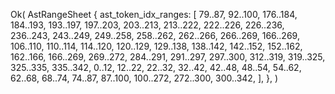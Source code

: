 Ok(
    AstRangeSheet {
        ast_token_idx_ranges: [
            79..87,
            92..100,
            176..184,
            184..193,
            193..197,
            197..203,
            203..213,
            213..222,
            222..226,
            226..236,
            236..243,
            243..249,
            249..258,
            258..262,
            262..266,
            266..269,
            166..269,
            106..110,
            110..114,
            114..120,
            120..129,
            129..138,
            138..142,
            142..152,
            152..162,
            162..166,
            166..269,
            269..272,
            284..291,
            291..297,
            297..300,
            312..319,
            319..325,
            325..335,
            335..342,
            0..12,
            12..22,
            22..32,
            32..42,
            42..48,
            48..54,
            54..62,
            62..68,
            68..74,
            74..87,
            87..100,
            100..272,
            272..300,
            300..342,
        ],
    },
)